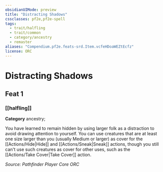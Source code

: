 ```yaml
---
obsidianUIMode: preview
title: "Distracting Shadows"
cssclasses: pf2e,pf2e-spell
tags:
  - trait/halfling
  - trait/common
  - category/ancestry
  - remaster
aliases: "Compendium.pf2e.feats-srd.Item.vcfeHDoaWEZtEcfz"
license: ORC
---
```

# Distracting Shadows
## Feat 1
### [[halfling]]

**Category** ancestry; 




You have learned to remain hidden by using larger folk as a distraction to avoid drawing attention to yourself. You can use creatures that are at least one size larger than you (usually Medium or larger) as cover for the [[Actions/Hide|Hide]] and [[Actions/Sneak|Sneak]] actions, though you still can't use such creatures as cover for other uses, such as the [[Actions/Take Cover|Take Cover]] action.

*Source: Pathfinder Player Core*
*ORC*